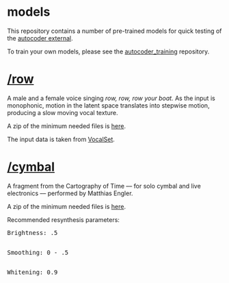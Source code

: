# models

This repository contains a number of pre-trained models for quick testing of the [autocoder external](https://).

To train your own models, please see the [autocoder_training]() repository.

# [/row]()

A male and a female voice singing *row, row, row your boat.*
As the input is monophonic, motion in the latent space translates into stepwise motion, producing a slow moving vocal texture.

A zip of the minimum needed files is [here]().

The input data is taken from [VocalSet](https://zenodo.org/record/1203819).

# [/cymbal]()

A fragment from the Cartography of Time –– for solo cymbal and live electronics –– performed by Matthias Engler.

A zip of the minimum needed files is [here]().

Recommended resynthesis parameters:<br>
    <pre>Brightness: .5<br>
    <pre>Smoothing: 0 - .5<br>
    <pre>Whitening: 0.9<br>
  
